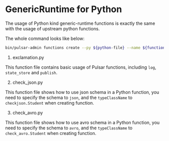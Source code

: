 # GenericRuntime for Python

The usage of Python kind generic-runtime functions is exactly the same with the usage of upstream python functions.

The whole command looks like below:

```bash
bin/pulsar-admin functions create --py ${python-file} --name ${function-name} --classname ${class-name} --inputs ${input-topic} --output ${output-topic} --custom-runtime-options '{"genericKind": "python"}'
```

1. exclamation.py

This function file contains basic usage of Pulsar functions, including `log`, `state_store` and `publish`.

2. check_json.py

This function file shows how to use json schema in a Python function, you need to specify the schema to `json`, and the `typeClassName` to `checkjson.Student` when creating function.

3. check_avro.py

This function file shows how to use avro schema in a Python function, you need to specify the schema to `avro`, and the `typeClassName` to `check_avro.Student` when creating function.
